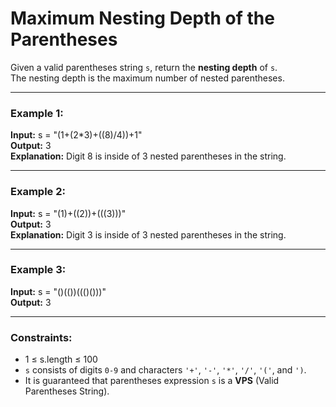 # Maximum Nesting Depth of the Parentheses

Given a valid parentheses string `s`, return the **nesting depth** of `s`.  
The nesting depth is the maximum number of nested parentheses.

---

### Example 1:  
**Input:** s = "(1+(2*3)+((8)/4))+1"  
**Output:** 3  
**Explanation:** Digit 8 is inside of 3 nested parentheses in the string.

---

### Example 2:  
**Input:** s = "(1)+((2))+(((3)))"  
**Output:** 3  
**Explanation:** Digit 3 is inside of 3 nested parentheses in the string.

---

### Example 3:  
**Input:** s = "()(())((()()))"  
**Output:** 3

---

### Constraints:
- 1 ≤ s.length ≤ 100  
- `s` consists of digits `0-9` and characters `'+'`, `'-'`, `'*'`, `'/'`, `'('`, and `')`.  
- It is guaranteed that parentheses expression `s` is a **VPS** (Valid Parentheses String).
